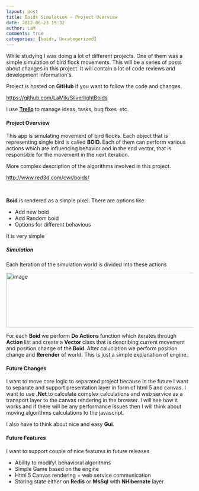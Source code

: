 ```yaml
---
layout: post
title: Boids Simulation – Project Overview
date: 2012-06-23 19:32
author: LaM
comments: true
categories: [boids, Uncategorized]
---
```

While studying I was doing a lot of different projects. One of them was a simple simulation of bird flock movements. This will be a series of posts about changes in this project. It will contain a lot of code reviews and development information's.

Project is hosted on <strong>GitHub</strong> if you want to follow the code and changes.

<a href="https://github.com/LaMik/SilverlightBoids">https://github.com/LaMik/SilverlightBoids</a>

I use <a href="https://trello.com/"><strong>Trello</strong></a><strong> </strong>to manage ideas, tasks, bug fixes  etc.
<h4>Project Overview</h4>
This app is simulating movement of bird flocks. Each object that is representing single bird is called <strong>BOID. </strong>Each of them can perform various actions which are influencing behavior and in the end vector, that is responsible for the movement in the next iteration.

More complex description of the algorithms involved in this project.

<a href="http://www.red3d.com/cwr/boids/">http://www.red3d.com/cwr/boids/</a>

&nbsp;

<strong>Boid</strong> is rendered as a simple pixel. There are options like
<ul>
	<li>Add new boid</li>
	<li>Add Random boid</li>
	<li>Options for different behavious</li>
</ul>
It is very simple
<h5>Simulation</h5>
Each Iteration of the simulation world is divided into these actions

<a href="http://www.mfranc.com/wp-content/uploads/2012/06/image5.png"><img style="background-image: none; padding-left: 0px; padding-right: 0px; display: block; float: none; margin-left: auto; margin-right: auto; padding-top: 0px; border: 0px;" title="image" src="http://www.mfranc.com/wp-content/uploads/2012/06/image_thumb5.png" alt="image" width="534" height="148" border="0" /></a>

For each <strong>Boid </strong>we perform <strong>Do Actions </strong>function which iterates through <strong>Action </strong>list and create a <strong>Vector </strong>class that is describing current movement and position change of the<strong> Boid. </strong>After caluclation we perform position change and <strong>Rerender</strong> of world. This is just a simple explanation of engine.
<h4>Future Changes</h4>
I want to move core logic to separated project because in the future I want to separate and support presentation layer in form of html 5 and canvas. I want to use <strong>.Net</strong> to calculate complex calculations and web service as a transport layer to the canvas rendering in the browser. I will see how it works and if there will be any performance issues then I will think about moving algorithms calculations to the javascript.

I also have to think about nice and easy <strong>Gui</strong>.
<h4>Future Features</h4>
I want to support couple of nice features in future releases
<ul>
	<li>Ability to modify\ behavioral algorithms</li>
	<li>Simple Game based on the engine</li>
	<li>Html 5 Canvas rendering + web service communication</li>
	<li>Storing state either on <strong>Redis</strong> or <strong>MsSql</strong> with <strong>NHibernate</strong> layer</li>
</ul>
